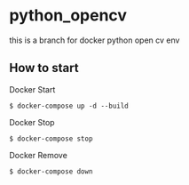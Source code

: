 # python_opencv
this is a branch for docker python open cv env


## How to start

Docker Start

```
$ docker-compose up -d --build
```

Docker Stop

```
$ docker-compose stop
```

Docker Remove

```
$ docker-compose down
```